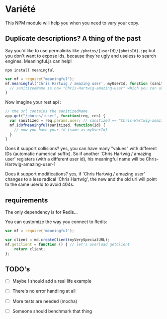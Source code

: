 Variété
==========

This NPM module will help you when you need to vary your copy.

## Duplicate descriptions? A thing of the past

Say you'd like to use permalinks like `/photos/{userId}/{photoId}.jpg` but you don't want to expose ids, because they're
ugly and useless to search engines. Meaningful.js can help!

```
npm install meaningful
```

```JavaScript
var mf = require("meaningful");
mf.meaningful('Chris Hartwig / amazing user', myUserId, function (sanitizedName) {
  // sanitizedName is now "Chris-Hartwig-amazing-user" which you can use in the url
}
```

Now imagine your rest api :

```JavaScript
// the url contains the sanitizedName
app.get("/photos/:user", function(req, res) {
  var sanitized = req.params.user; // sanitized == "Chris-Hartwig-amazing-user"
  mf.idOfMeaningful(sanitized, function(id) {
    // now you have your id (same as myUserId)
  }
}
```

Does it support collisions? yes, you can have many "values" with different IDs (automatic numerical suffix).
So if another 'Chris Hartwig / amazing user' registers (with a different user id), his meaningful name will be Chris-Hartwig-amazing-user-1

Does it support modifications? yes, if 'Chris Hartwig / amazing user' changes to a less radical 'Chris Hartwig', the new and the old url will point to the same userId to avoid 404s.

## requirements

The only dependency is for Redis...

You can customize the way you connect to Redis:

```JavaScript
var mf = require('meaningful');

var client = md.createClient(myVerySpecialURL);
mf.getClient = function () { // let's overload getClient
    return client;
};
```

## TODO's

- [ ] Maybe I should add a real life example
- [ ] There's no error handling at all
- [ ] More tests are needed (mocha)
- [ ] Someone should benchmark that thing

